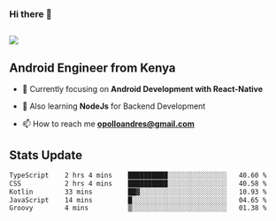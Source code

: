 ### Hi there 👋
<h2 align="left"><img src="https://readme-typing-svg.herokuapp.com?color='blue'&lines=I'm+Andrew+Opollo😊;Welcome+to+my+Github😜"> </h2>

## Android Engineer from Kenya


- 🌱 Currently focusing on **Android Development with React-Native**

- 🔭 Also learning **NodeJs** for Backend Development

- 📫 How to reach me **opolloandres@gmail.com**


## Stats Update
<!--START_SECTION:waka-->

```txt
TypeScript    2 hrs 4 mins    ██████████░░░░░░░░░░░░░░░   40.60 %
CSS           2 hrs 4 mins    ██████████░░░░░░░░░░░░░░░   40.58 %
Kotlin        33 mins         ██▓░░░░░░░░░░░░░░░░░░░░░░   10.93 %
JavaScript    14 mins         █░░░░░░░░░░░░░░░░░░░░░░░░   04.65 %
Groovy        4 mins          ▒░░░░░░░░░░░░░░░░░░░░░░░░   01.38 %
```

<!--END_SECTION:waka-->



